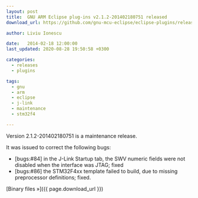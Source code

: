 ```yaml
---
layout: post
title:  GNU ARM Eclipse plug-ins v2.1.2-201402180751 released
download_url: https://github.com/gnu-mcu-eclipse/eclipse-plugins/releases/tag/v2.1.2-201402180751

author: Liviu Ionescu

date:   2014-02-18 12:00:00
last_updated: 2020-08-28 19:50:58 +0300

categories:
  - releases
  - plugins

tags:
  - gnu
  - arm
  - eclipse
  - j-link
  - maintenance
  - stm32f4

---
```


Version 2.1.2-201402180751 is a maintenance release.

It was issued to correct the following bugs:

- [bugs:#84] in the J-Link Startup tab, the SWV numeric fields were not disabled when the interface was JTAG; fixed
- [bugs:#86] the STM32F4xx template failed to build, due to missing preprocessor definitions; fixed.

[Binary files »]({{ page.download_url }})
